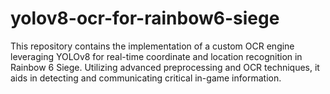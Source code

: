 # yolov8-ocr-for-rainbow6-siege
This repository contains the implementation of a custom OCR engine leveraging YOLOv8 for real-time coordinate and location recognition in Rainbow 6 Siege. Utilizing advanced preprocessing and OCR techniques, it aids in detecting and communicating critical in-game information.
